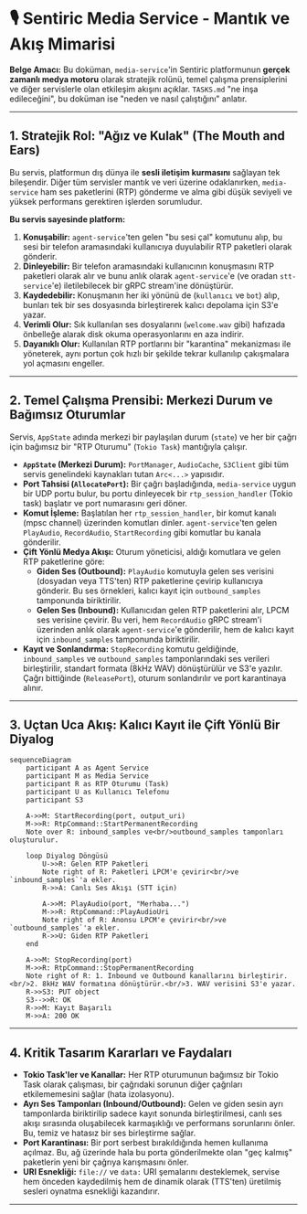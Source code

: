 # 🎙️ Sentiric Media Service - Mantık ve Akış Mimarisi

**Belge Amacı:** Bu doküman, `media-service`'in Sentiric platformunun **gerçek zamanlı medya motoru** olarak stratejik rolünü, temel çalışma prensiplerini ve diğer servislerle olan etkileşim akışını açıklar. `TASKS.md` "ne inşa edileceğini", bu doküman ise "neden ve nasıl çalıştığını" anlatır.

---

## 1. Stratejik Rol: "Ağız ve Kulak" (The Mouth and Ears)

Bu servis, platformun dış dünya ile **sesli iletişim kurmasını** sağlayan tek bileşendir. Diğer tüm servisler mantık ve veri üzerine odaklanırken, `media-service` ham ses paketlerini (RTP) gönderme ve alma gibi düşük seviyeli ve yüksek performans gerektiren işlerden sorumludur.

**Bu servis sayesinde platform:**
1.  **Konuşabilir:** `agent-service`'ten gelen "bu sesi çal" komutunu alıp, bu sesi bir telefon aramasındaki kullanıcıya duyulabilir RTP paketleri olarak gönderir.
2.  **Dinleyebilir:** Bir telefon aramasındaki kullanıcının konuşmasını RTP paketleri olarak alır ve bunu anlık olarak `agent-service`'e (ve oradan `stt-service`'e) iletilebilecek bir gRPC stream'ine dönüştürür.
3.  **Kaydedebilir:** Konuşmanın her iki yönünü de (`kullanıcı` ve `bot`) alıp, bunları tek bir ses dosyasında birleştirerek kalıcı depolama için S3'e yazar.
4.  **Verimli Olur:** Sık kullanılan ses dosyalarını (`welcome.wav` gibi) hafızada önbelleğe alarak disk okuma operasyonlarını en aza indirir.
5.  **Dayanıklı Olur:** Kullanılan RTP portlarını bir "karantina" mekanizması ile yöneterek, aynı portun çok hızlı bir şekilde tekrar kullanılıp çakışmalara yol açmasını engeller.

---

## 2. Temel Çalışma Prensibi: Merkezi Durum ve Bağımsız Oturumlar

Servis, `AppState` adında merkezi bir paylaşılan durum (`state`) ve her bir çağrı için bağımsız bir "RTP Oturumu" (`Tokio Task`) mantığıyla çalışır.

*   **`AppState` (Merkezi Durum):** `PortManager`, `AudioCache`, `S3Client` gibi tüm servis genelindeki kaynakları tutan `Arc<...>` yapısıdır.
*   **Port Tahsisi (`AllocatePort`):** Bir çağrı başladığında, `media-service` uygun bir UDP portu bulur, bu portu dinleyecek bir `rtp_session_handler` (Tokio task) başlatır ve port numarasını geri döner.
*   **Komut İşleme:** Başlatılan her `rtp_session_handler`, bir komut kanalı (mpsc channel) üzerinden komutları dinler. `agent-service`'ten gelen `PlayAudio`, `RecordAudio`, `StartRecording` gibi komutlar bu kanala gönderilir.
*   **Çift Yönlü Medya Akışı:** Oturum yöneticisi, aldığı komutlara ve gelen RTP paketlerine göre:
    *   **Giden Ses (Outbound):** `PlayAudio` komutuyla gelen ses verisini (dosyadan veya TTS'ten) RTP paketlerine çevirip kullanıcıya gönderir. Bu ses örnekleri, kalıcı kayıt için `outbound_samples` tamponunda biriktirilir.
    *   **Gelen Ses (Inbound):** Kullanıcıdan gelen RTP paketlerini alır, LPCM ses verisine çevirir. Bu veri, hem `RecordAudio` gRPC stream'i üzerinden anlık olarak `agent-service`'e gönderilir, hem de kalıcı kayıt için `inbound_samples` tamponunda biriktirilir.
*   **Kayıt ve Sonlandırma:** `StopRecording` komutu geldiğinde, `inbound_samples` ve `outbound_samples` tamponlarındaki ses verileri birleştirilir, standart formata (8kHz WAV) dönüştürülür ve S3'e yazılır. Çağrı bittiğinde (`ReleasePort`), oturum sonlandırılır ve port karantinaya alınır.

---

## 3. Uçtan Uca Akış: Kalıcı Kayıt ile Çift Yönlü Bir Diyalog

```mermaid
sequenceDiagram
    participant A as Agent Service
    participant M as Media Service
    participant R as RTP Oturumu (Task)
    participant U as Kullanıcı Telefonu
    participant S3

    A->>M: StartRecording(port, output_uri)
    M->>R: RtpCommand::StartPermanentRecording
    Note over R: inbound_samples ve<br/>outbound_samples tamponları oluşturulur.
    
    loop Diyalog Döngüsü
        U->>R: Gelen RTP Paketleri
        Note right of R: Paketleri LPCM'e çevirir<br/>ve `inbound_samples`'a ekler.
        R->>A: Canlı Ses Akışı (STT için)

        A->>M: PlayAudio(port, "Merhaba...")
        M->>R: RtpCommand::PlayAudioUri
        Note right of R: Anonsu LPCM'e çevirir<br/>ve `outbound_samples`'a ekler.
        R->>U: Giden RTP Paketleri
    end

    A->>M: StopRecording(port)
    M->>R: RtpCommand::StopPermanentRecording
    Note right of R: 1. Inbound ve Outbound kanallarını birleştirir.<br/>2. 8kHz WAV formatına dönüştürür.<br/>3. WAV verisini S3'e yazar.
    R->>S3: PUT object
    S3-->>R: OK
    R->>M: Kayıt Başarılı
    M->>A: 200 OK
```

---

## 4. Kritik Tasarım Kararları ve Faydaları

*   **Tokio Task'ler ve Kanallar:** Her RTP oturumunun bağımsız bir Tokio Task olarak çalışması, bir çağrıdaki sorunun diğer çağrıları etkilememesini sağlar (hata izolasyonu).
*   **Ayrı Ses Tamponları (Inbound/Outbound):** Gelen ve giden sesin ayrı tamponlarda biriktirilip sadece kayıt sonunda birleştirilmesi, canlı ses akışı sırasında oluşabilecek karmaşıklığı ve performans sorunlarını önler. Bu, temiz ve hatasız bir ses birleştirme sağlar.
*   **Port Karantinası:** Bir port serbest bırakıldığında hemen kullanıma açılmaz. Bu, ağ üzerinde hala bu porta gönderilmekte olan "geç kalmış" paketlerin yeni bir çağrıya karışmasını önler.
*   **URI Esnekliği:** `file://` ve `data:` URI şemalarını desteklemek, servise hem önceden kaydedilmiş hem de dinamik olarak (TTS'ten) üretilmiş sesleri oynatma esnekliği kazandırır.


---
